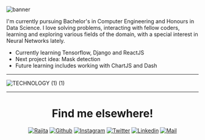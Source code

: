 ![banner](https://user-images.githubusercontent.com/68264150/125184770-2154fe00-e23e-11eb-9acf-493f945df293.gif)  

I'm currently pursuing Bachelor's in Computer Engineering and Honours in Data Science. I love solving problems, interacting with fellow coders, learning and exploring various fields of the domain, with a special interest in Neural Networks lately. 

<ul>
  <li> Currently learning Tensorflow, Django and ReactJS </li>
  <li> Next project idea: Mask detection </li>
  <li> Future learning includes working with ChartJS and Dash
</ul>

________________________________________________________________________________________________________________________________________________________________________________

![TECHNOLOGY (1) (1)](https://user-images.githubusercontent.com/68264150/125186926-9cbcac80-e24a-11eb-8840-87533090fab3.gif)

--------------------------------------------------------------------------------------------------------------------------------------------------------------------------------

<h1 align = "center">Find me elsewhere! </h1>

<div align = "center">

[![Rajita](https://img.shields.io/badge/-Portfolio-darkpink?style=flat-square&logo=googlechrome&logoColor=white)](https://portfolio-rajita.herokuapp.com/) 
[![Github](https://img.shields.io/badge/-@rajitaroy-black?style=flat-square&logo=github)](https://github.com/rajitaroy) 
[![Instagram](https://img.shields.io/badge/-@rajita._roy-lightgreen?style=flat-square&logo=instagram&logoColor=darkgreen)](https://www.instagram.com/rajita._roy) 
[![Twitter](https://img.shields.io/badge/@RajitaRoy1-darkgreen?style=flat-square&logo=twitter&logoColor=blue)](https://www.twitter.com/RajitaRoy1) 
[![Linkedin](https://img.shields.io/badge/@rajita_roy-lightblue?style=flat-square&logo=linkedin&logoColor=darkblue)](https://www.linkedin.com/in/rajita-roy/) 
[![Mail](https://img.shields.io/badge/-@royrajita6@gmail.com-pink?style=flat-square&logo=gmail&logoColor=red&link=www.gmail.com)](mailto:royrajita6@gmail.com) 
  
</div>

